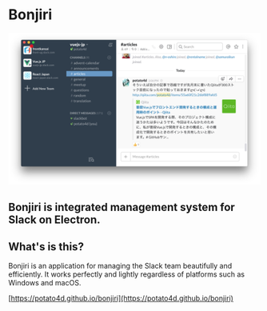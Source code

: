 # Bonjiri

![Image](./raw_resources/screenshot.png)

## Bonjiri is integrated management system for Slack on Electron.

## What's is this?

Bonjiri is an application for managing the Slack team beautifully and efficiently.
It works perfectly and lightly regardless of platforms such as Windows and macOS.

[https://potato4d.github.io/bonjiri](https://potato4d.github.io/bonjiri)
